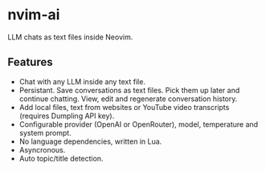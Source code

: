 # nvim-ai
LLM chats as text files inside Neovim.

## Features
- Chat with any LLM inside any text file.
- Persistant. Save conversations as text files. Pick them up later and continue
  chatting. View, edit and regenerate conversation history.
- Add local files, text from websites or YouTube video transcripts (requires
  Dumpling API key).
- Configurable provider (OpenAI or OpenRouter), model, temperature and system
  prompt.
- No language dependencies, written in Lua.
- Asyncronous.
- Auto topic/title detection.



